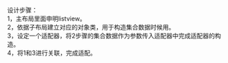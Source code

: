 设计步骤：   
1，主布局里面申明listview。   
2，依据子布局建立对应的对象类，用于构造集合数据时候用。   
3，设定一个适配器，将2步骤的集合数据作为参数传入适配器中完成适配器的构造。    
4，将1和3进行关联，完成适配。   

